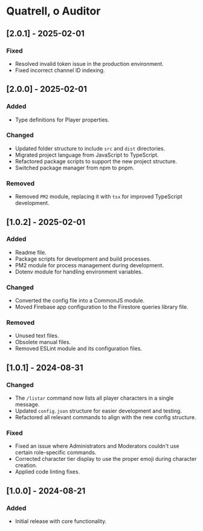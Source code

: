 # Quatrell, o Auditor

## [2.0.1] - 2025-02-01

### Fixed
- Resolved invalid token issue in the production environment.
- Fixed incorrect channel ID indexing.

## [2.0.0] - 2025-02-01

### Added
- Type definitions for Player properties.

### Changed
- Updated folder structure to include `src` and `dist` directories.
- Migrated project language from JavaScript to TypeScript.
- Refactored package scripts to support the new project structure.
- Switched package manager from npm to pnpm.

### Removed
- Removed `PM2` module, replacing it with `tsx` for improved TypeScript development.

## [1.0.2] - 2025-02-01

### Added
- Readme file.
- Package scripts for development and build processes.
- PM2 module for process management during development.
- Dotenv module for handling environment variables.

### Changed
- Converted the config file into a CommonJS module.
- Moved Firebase app configuration to the Firestore queries library file.

### Removed
- Unused text files.
- Obsolete manual files.
- Removed ESLint module and its configuration files.

## [1.0.1] - 2024-08-31

### Changed
- The `/listar` command now lists all player characters in a single message.
- Updated `config.json` structure for easier development and testing.
- Refactored all relevant commands to align with the new config structure.

### Fixed
- Fixed an issue where Administrators and Moderators couldn't use certain role-specific commands.
- Corrected character tier display to use the proper emoji during character creation.
- Applied code linting fixes.

## [1.0.0] - 2024-08-21

### Added
- Initial release with core functionality.
